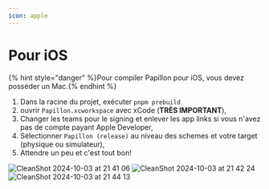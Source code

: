 ```yaml
---
icon: apple
---
```


# Pour iOS

{% hint style="danger" %}Pour compiler Papillon pour iOS, vous devez posséder un Mac.{% endhint %} 

1. Dans la racine du projet, exécuter `pnpm prebuild`
2. ouvrir `Papillon.xcworkspace` avec xCode (**TRÈS IMPORTANT**),
3. Changer les teams pour le signing et enlever les app links si vous n'avez pas de compte payant Apple Developer,
4. Sélectionner `Papillon (release)` au niveau des schemes et votre target (physique ou simulateur),
5. Attendre un peu et c'est tout bon!

![CleanShot 2024-10-03 at 21 41 06](https://github.com/user-attachments/assets/97efe4bc-526e-45b4-b44c-eb281c25a4cc)
![CleanShot 2024-10-03 at 21 42 24](https://github.com/user-attachments/assets/7642b6d0-f296-4e49-89ee-a2f7e81ef728)
![CleanShot 2024-10-03 at 21 44 13](https://github.com/user-attachments/assets/04a8df53-b33f-4909-8738-da2fb131e87c)

